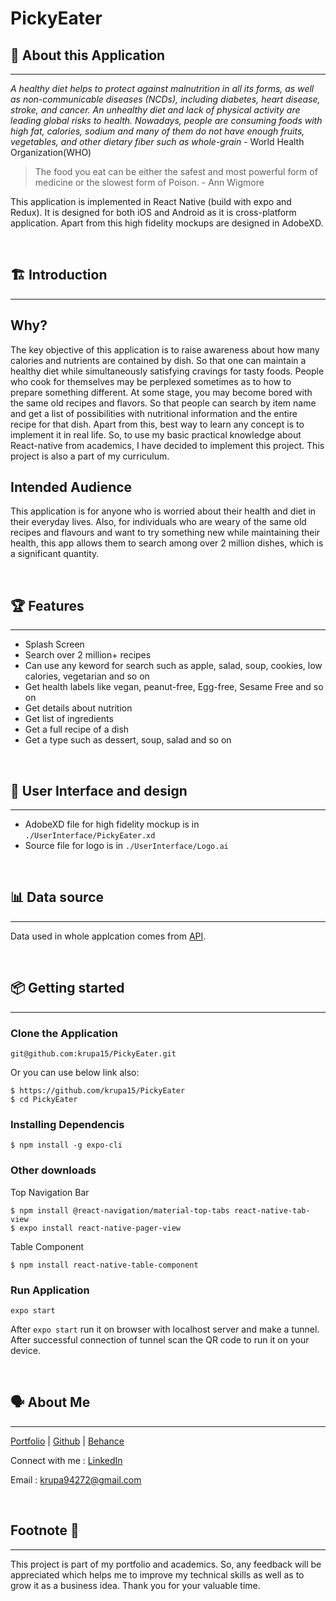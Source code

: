 # PickyEater

## 📗 About this Application
----
*A healthy diet helps to protect against malnutrition in all its forms, as well as non-communicable diseases (NCDs), including diabetes, heart disease, stroke, and cancer. An unhealthy diet and lack of physical activity are leading global risks to health. Nowadays, people are consuming foods with high fat, calories, sodium and many of them do not have enough fruits, vegetables, and other dietary fiber such as whole-grain* - World Health Organization(WHO)

>The food you eat can be either the safest and most powerful form of medicine or the slowest form of Poison. - Ann Wigmore

This application is implemented in React Native (build with expo and Redux). It is designed for both iOS and Android as it is cross-platform application. Apart from this high fidelity mockups are designed in AdobeXD.
<p>&nbsp;</p>


## 🏗 Introduction
----
## Why?
The key objective of this application is to raise awareness about how many calories and nutrients are contained by dish. So that one can maintain a healthy diet while simultaneously satisfying cravings for tasty foods. People who cook for themselves may be perplexed sometimes as to how to prepare something different. At some stage, you may become bored with the same old recipes and flavors. So that people can search by item name and get a list of possibilities with nutritional information and the entire recipe for that dish.
Apart from this, best way to learn any concept is to implement it in real life. So, to use my basic practical knowledge about React-native from academics, I have decided to implement this project. This project is also a part of my curriculum.

## Intended Audience
This application is for anyone who is worried about their health and diet in their everyday lives. Also, for individuals who are weary of the same old recipes and flavours and want to try something new while maintaining their health, this app allows them to search among over 2 million dishes, which is a significant quantity.
<p>&nbsp;</p>

## 🏆 Features
----
- Splash Screen
- Search over 2 million+ recipes
- Can use any keword for search such as apple, salad, soup, cookies, low calories, vegetarian and so on
- Get health labels like vegan, peanut-free, Egg-free, Sesame Free and so on
- Get details about nutrition 
- Get list of ingredients 
- Get a full recipe of a dish
- Get a type such as dessert, soup, salad and so on
<p>&nbsp;</p>

## 🎨 User Interface and design
----
- AdobeXD file for high fidelity mockup is in ```./UserInterface/PickyEater.xd```
- Source file for logo is in ```./UserInterface/Logo.ai```
<p>&nbsp;</p>

## 📊 Data source
----
Data used in whole applcation comes from [API](https://api.edamam.com/).
<p>&nbsp;</p>

## 📦 Getting started
----

### Clone the Application
```
git@github.com:krupa15/PickyEater.git
```
Or you can use below link also:
```
$ https://github.com/krupa15/PickyEater
$ cd PickyEater
```

### Installing Dependencis  
```
$ npm install -g expo-cli
```

### Other downloads
Top Navigation Bar
```
$ npm install @react-navigation/material-top-tabs react-native-tab-view
$ expo install react-native-pager-view
```
Table Component
```
$ npm install react-native-table-component
```
### Run Application
```
expo start
```
After ```expo start``` run it on browser with localhost server and make a tunnel. After successful connection of tunnel scan the QR code to run it on your device.
<p>&nbsp;</p>

## 🗣 About Me
----
[Portfolio](http://www.krupa.wolknetz.com/) | [Github](https://github.com/krupa15) | [Behance](https://www.behance.net/krupapatel99)

Connect with me : [LinkedIn](https://www.linkedin.com/in/krupa-patel-wd/) 

Email : krupa94272@gmail.com
<p>&nbsp;</p>

## Footnote 🤗
----
This project is part of my portfolio and academics. So, any feedback will be appreciated which helps me to improve my technical skills as well as to grow it as a business idea. Thank you for your valuable time.
